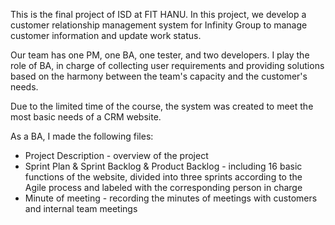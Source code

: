 This is the final project of ISD at FIT HANU. In this project, we develop a customer relationship management system for Infinity Group to manage customer information and update work status.

Our team has one PM, one BA, one tester, and two developers. I play the role of BA, in charge of collecting user requirements and providing solutions based on the harmony between the team's capacity and the customer's needs.

Due to the limited time of the course, the system was created to meet the most basic needs of a CRM website.

As a BA, I made the following files:
- Project Description - overview of the project
- Sprint Plan & Sprint Backlog & Product Backlog - including 16 basic functions of the website, divided into three sprints according to the Agile process and labeled with the corresponding person in charge
- Minute of meeting - recording the minutes of meetings with customers and internal team meetings
